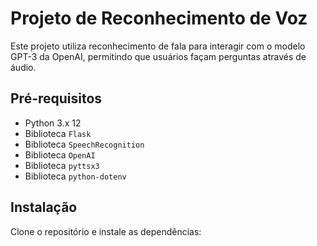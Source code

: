 # Projeto de Reconhecimento de Voz

Este projeto utiliza reconhecimento de fala para interagir com o modelo GPT-3 da OpenAI, permitindo que usuários façam perguntas através de áudio.

## Pré-requisitos

- Python 3.x 12
- Biblioteca `Flask`
- Biblioteca `SpeechRecognition`
- Biblioteca `OpenAI`
- Biblioteca `pyttsx3`
- Biblioteca `python-dotenv`

## Instalação

Clone o repositório e instale as dependências:


